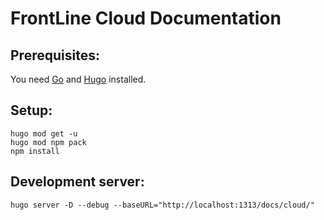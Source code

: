 # FrontLine Cloud Documentation

## Prerequisites:

You need [Go](https://golang.org/doc/install) and [Hugo](https://gohugo.io/getting-started/installing/) installed.

## Setup:

```
hugo mod get -u 
hugo mod npm pack
npm install
```

## Development server:

```
hugo server -D --debug --baseURL="http://localhost:1313/docs/cloud/"
```

